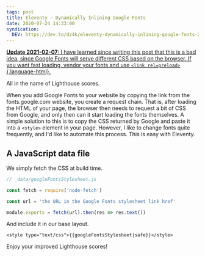 ```yaml
---
tags: post
title: Eleventy — Dynamically Inlining Google Fonts
date: 2020-07-24 14:33:00
syndication:
  DEV: https://dev.to/dz4k/eleventy-dynamically-inlining-google-fonts-2geg
---
```


 <ins> **Update <time>2021-02-07</time>:** I have learned since writing this post that this is a bad idea, since Google Fonts will serve different CSS based on the browser. If you want fast loading, vendor your fonts and use `<link rel=preload>`{.language-html}. </ins>

All in the name of Lighthouse scores.

When you add Google Fonts to your website by copying the link from the fonts.google.com website, you create a request chain. That is, after loading the HTML of your page, the browser then needs to request a bit of CSS from Google, and only then can it start loading the fonts themselves. A simple solution to this is to copy the CSS returned by Google and paste it into a `<style>` element in your page. However, I like to change fonts quite frequently, and I'd like to automate this process. This is easy with Eleventy.

## A JavaScript data file

We simply fetch the CSS at build time.

~~~js
// _data/googleFontsStylesheet.js

const fetch = require('node-fetch')

const url = 'the URL in the Google Fonts stylesheet link href'

module.exports = fetch(url).then(res => res.text())
~~~

And include it in our base layout.

~~~liquid
<style type="text/css">{{googleFontsStylesheet|safe}}</style>
~~~

Enjoy your improved Lighthouse scores!
